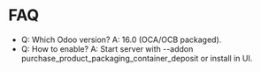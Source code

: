 # FAQ

- Q: Which Odoo version? A: 16.0 (OCA/OCB packaged).
- Q: How to enable? A: Start server with --addon purchase_product_packaging_container_deposit or install in UI.
